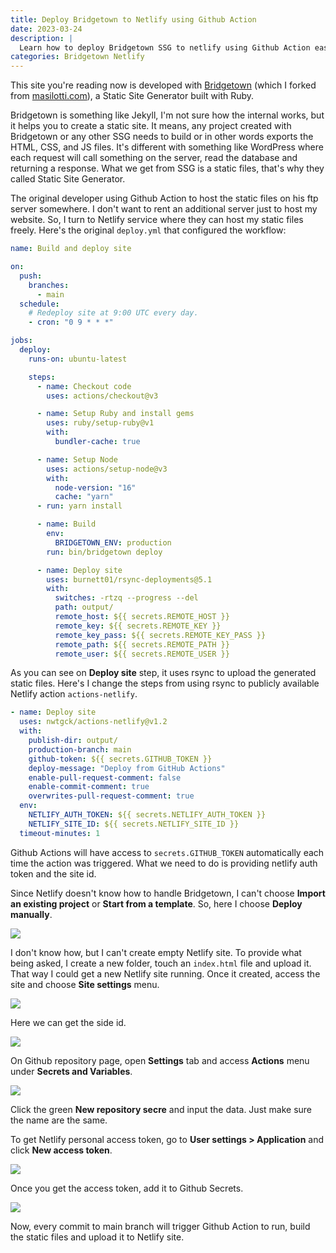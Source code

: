 ```yaml
---
title: Deploy Bridgetown to Netlify using Github Action 
date: 2023-03-24
description: |
  Learn how to deploy Bridgetown SSG to netlify using Github Action easily.
categories: Bridgetown Netlify
---
```


This site you're reading now is developed with [Bridgetown](https://www.bridgetownrb.com/) (which I forked from [masilotti.com](https://masilotti.com)), a Static Site Generator built with Ruby. 

Bridgetown is something like Jekyll, I'm not sure how the internal works, but it helps you to create a static site. It means, any project created with Bridgetown or any other SSG needs to build or in other words exports the HTML, CSS, and JS files. It's different with something like WordPress where each request will call something on the server, read the database and returning a response. What we get from SSG is a static files, that's why they called Static Site Generator. 

The original developer using Github Action to host the static files on his ftp server somewhere. I don't want to rent an additional server just to host my website. So, I turn to Netlify service where they can host my static files freely. Here's the original `deploy.yml` that configured the workflow:

```yml
name: Build and deploy site

on:
  push:
    branches:
      - main
  schedule:
    # Redeploy site at 9:00 UTC every day.
    - cron: "0 9 * * *"

jobs:
  deploy:
    runs-on: ubuntu-latest

    steps:
      - name: Checkout code
        uses: actions/checkout@v3

      - name: Setup Ruby and install gems
        uses: ruby/setup-ruby@v1
        with:
          bundler-cache: true

      - name: Setup Node
        uses: actions/setup-node@v3
        with:
          node-version: "16"
          cache: "yarn"
      - run: yarn install

      - name: Build
        env:
          BRIDGETOWN_ENV: production
        run: bin/bridgetown deploy

      - name: Deploy site
        uses: burnett01/rsync-deployments@5.1
        with:
          switches: -rtzq --progress --del
          path: output/
          remote_host: ${{ secrets.REMOTE_HOST }}
          remote_key: ${{ secrets.REMOTE_KEY }}
          remote_key_pass: ${{ secrets.REMOTE_KEY_PASS }}
          remote_path: ${{ secrets.REMOTE_PATH }}
          remote_user: ${{ secrets.REMOTE_USER }}
```

As you can see on **Deploy site** step, it uses rsync to upload the generated static files. Here's I change the steps from using rsync to publicly available Netlify action `actions-netlify`.

```yml
- name: Deploy site
  uses: nwtgck/actions-netlify@v1.2
  with:
    publish-dir: output/
    production-branch: main
    github-token: ${{ secrets.GITHUB_TOKEN }}
    deploy-message: "Deploy from GitHub Actions"
    enable-pull-request-comment: false
    enable-commit-comment: true
    overwrites-pull-request-comment: true
  env:
    NETLIFY_AUTH_TOKEN: ${{ secrets.NETLIFY_AUTH_TOKEN }}
    NETLIFY_SITE_ID: ${{ secrets.NETLIFY_SITE_ID }}
  timeout-minutes: 1
```

Github Actions will have access to `secrets.GITHUB_TOKEN` automatically each time the action was triggered. What we need to do is providing netlify auth token and the site id. 

Since Netlify doesn't know how to handle Bridgetown, I can't choose **Import an existing project** or **Start from a template**. So, here I choose **Deploy manually**.

![](/images/posts/netlify-create.webp)

I don't know how, but I can't create empty Netlify site. To provide what being asked, I create a new folder, touch an `index.html` file and upload it. That way I could get a new Netlify site running. Once it created, access the site and choose **Site settings** menu. 

![](/images/posts/netlify-site.webp)

Here we can get the side id. 

![](/images/posts/netlify-site-id.webp)

On Github repository page, open **Settings** tab and access **Actions** menu under **Secrets and Variables**. 

![](/images/posts/github-actions-secrets.webp)

Click the green **New repository secre** and input the data. Just make sure the name are the same. 

To get Netlify personal access token, go to **User settings > Application** and click **New access token**. 

![](/images/posts/netlify-access-token.webp)

Once you get the access token, add it to Github Secrets. 

![](/images/posts/netlify-access-token-github.webp)

Now, every commit to main branch will trigger Github Action to run, build the static files and upload it to Netlify site. 